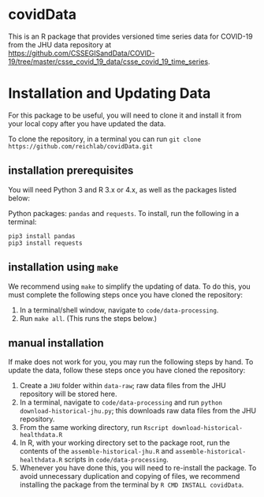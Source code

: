 # covidData

This is an R package that provides versioned time series data for COVID-19 from the JHU data repository at https://github.com/CSSEGISandData/COVID-19/tree/master/csse_covid_19_data/csse_covid_19_time_series.

# Installation and Updating Data

For this package to be useful, you will need to clone it and install it from your local copy after you have updated the data.

To clone the repository, in a terminal you can run `git clone https://github.com/reichlab/covidData.git`

## installation prerequisites

You will need Python 3 and R 3.x or 4.x, as well as the packages listed below:

Python packages: `pandas` and `requests`. To install, run the following in a terminal:

```
pip3 install pandas
pip3 install requests
```

## installation using `make`
We recommend using `make` to simplify the updating of data. To do this, you must complete the following steps once you have cloned the repository:

1. In a terminal/shell window, navigate to `code/data-processing`.
2. Run `make all`. (This runs the steps below.)

## manual installation
If make does not work for you, you may run the following steps by hand. To update the data, follow these steps once you have cloned the repository:

1. Create a `JHU` folder within `data-raw`; raw data files from the JHU repository will be stored here.
1. In a terminal, navigate to `code/data-processing` and run `python download-historical-jhu.py`; this downloads raw data files from the JHU repository.
1. From the same working directory, run `Rscript download-historical-healthdata.R`
1. In R, with your working directory set to the package root, run the contents of the `assemble-historical-jhu.R` and `assemble-historical-healthdata.R` scripts in `code/data-processing`.
1. Whenever you have done this, you will need to re-install the package.  To avoid unnecessary duplication and copying of files, we recommend installing the package from the terminal by `R CMD INSTALL covidData`.
